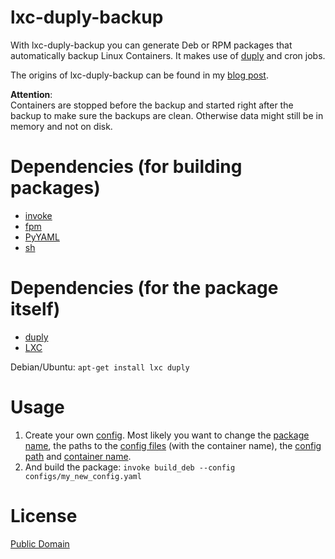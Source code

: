 # lxc-duply-backup

With lxc-duply-backup you can generate Deb or RPM packages that automatically backup Linux Containers. It makes use of [duply](http://www.duply.net/) and cron jobs.

The origins of lxc-duply-backup can be found in my [blog post](http://brejoc.com/lxc_backup_with_duply/).

**Attention**:   
Containers are stopped before the backup and started right after the backup to make sure the backups are clean. Otherwise data might still be in memory and not on disk.


# Dependencies (for building packages)
* [invoke](https://github.com/pyinvoke/invoke)
* [fpm](https://github.com/jordansissel/fpm/wiki)
* [PyYAML](http://pyyaml.org/)
* [sh](https://github.com/amoffat/sh)

# Dependencies (for the package itself)
* [duply](http://duply.net/)
* [LXC](https://linuxcontainers.org/)

Debian/Ubuntu: `apt-get install lxc duply`

# Usage

1. Create your own [config](https://github.com/brejoc/lxc-duply-backup/blob/master/configs/invoices_example.yaml). Most likely you want to change the [package name](https://github.com/brejoc/lxc-duply-backup/blob/master/configs/invoices_example.yaml#L1), the paths to the [config files](https://github.com/brejoc/lxc-duply-backup/blob/master/configs/invoices_example.yaml#L7) (with the container name), the [config path](https://github.com/brejoc/lxc-duply-backup/blob/master/configs/invoices_example.yaml#L25) and [container name](https://github.com/brejoc/lxc-duply-backup/blob/master/configs/invoices_example.yaml#L26).
2. And build the package: `invoke build_deb --config configs/my_new_config.yaml`

# License

[Public Domain](https://github.com/brejoc/lxc-duply-backup/blob/master/LICENSE)
